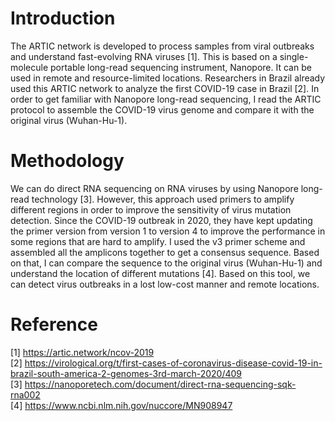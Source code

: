 # Introduction
The ARTIC network is developed to process samples from viral outbreaks and understand fast-evolving RNA viruses [1]. This is based on a single-molecule portable long-read sequencing instrument, Nanopore. It can be used in remote and resource-limited locations. Researchers in Brazil already used this ARTIC network to analyze the first COVID-19 case in Brazil [2]. In order to get familiar with Nanopore long-read sequencing, I read the ARTIC protocol to assemble the COVID-19 virus genome and compare it with the original virus (Wuhan-Hu-1).

# Methodology
We can do direct RNA sequencing on RNA viruses by using Nanopore long-read technology [3]. However, this approach used primers to amplify different regions in order to improve the sensitivity of virus mutation detection. Since the COVID-19 outbreak in 2020, they have kept updating the primer version from version 1 to version 4 to improve the performance in some regions that are hard to amplify. I used the v3 primer scheme and assembled all the amplicons together to get a consensus sequence. Based on that, I can compare the sequence to the original virus (Wuhan-Hu-1) and understand the location of different mutations [4]. Based on this tool, we can detect virus outbreaks in a lost low-cost manner and remote locations.

# Reference
[1] https://artic.network/ncov-2019  
[2] https://virological.org/t/first-cases-of-coronavirus-disease-covid-19-in-brazil-south-america-2-genomes-3rd-march-2020/409  
[3] https://nanoporetech.com/document/direct-rna-sequencing-sqk-rna002  
[4] https://www.ncbi.nlm.nih.gov/nuccore/MN908947
